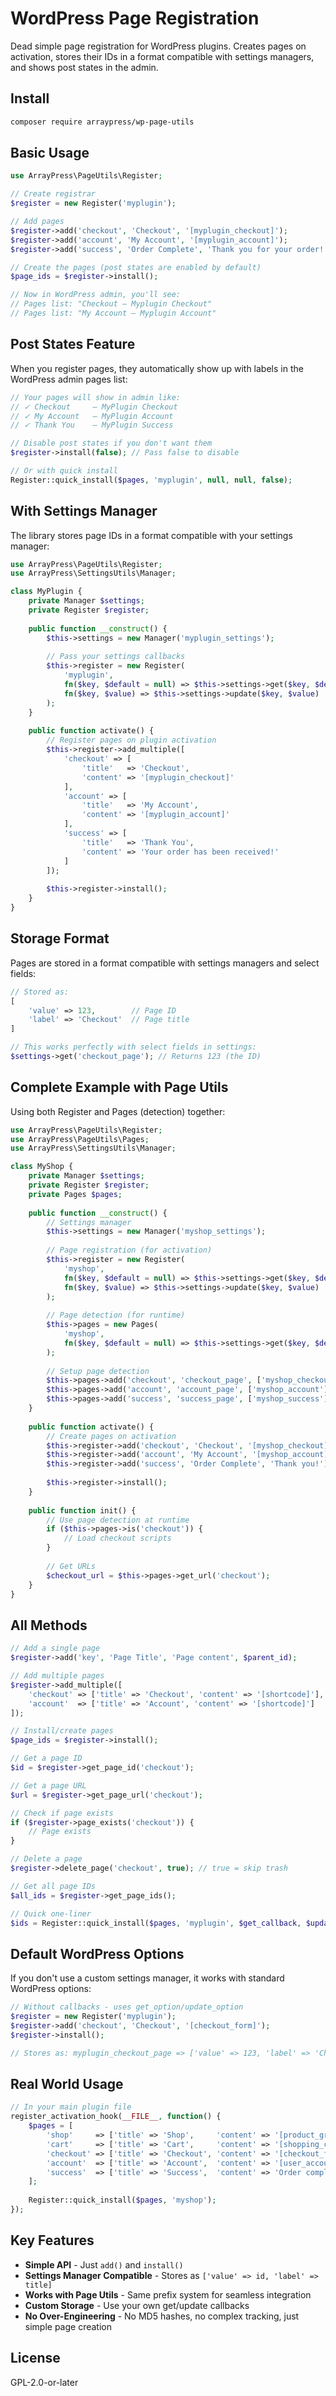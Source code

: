 # WordPress Page Registration

Dead simple page registration for WordPress plugins. Creates pages on activation, stores their IDs in a format compatible with settings managers, and shows post states in the admin.

## Install

```bash
composer require arraypress/wp-page-utils
```

## Basic Usage

```php
use ArrayPress\PageUtils\Register;

// Create registrar
$register = new Register('myplugin');

// Add pages
$register->add('checkout', 'Checkout', '[myplugin_checkout]');
$register->add('account', 'My Account', '[myplugin_account]');
$register->add('success', 'Order Complete', 'Thank you for your order!');

// Create the pages (post states are enabled by default)
$page_ids = $register->install();

// Now in WordPress admin, you'll see:
// Pages list: "Checkout — Myplugin Checkout"
// Pages list: "My Account — Myplugin Account"
```

## Post States Feature

When you register pages, they automatically show up with labels in the WordPress admin pages list:

```php
// Your pages will show in admin like:
// ✓ Checkout     — MyPlugin Checkout
// ✓ My Account   — MyPlugin Account  
// ✓ Thank You    — MyPlugin Success

// Disable post states if you don't want them
$register->install(false); // Pass false to disable

// Or with quick install
Register::quick_install($pages, 'myplugin', null, null, false);
```

## With Settings Manager

The library stores page IDs in a format compatible with your settings manager:

```php
use ArrayPress\PageUtils\Register;
use ArrayPress\SettingsUtils\Manager;

class MyPlugin {
    private Manager $settings;
    private Register $register;
    
    public function __construct() {
        $this->settings = new Manager('myplugin_settings');
        
        // Pass your settings callbacks
        $this->register = new Register(
            'myplugin',
            fn($key, $default = null) => $this->settings->get($key, $default),
            fn($key, $value) => $this->settings->update($key, $value)
        );
    }
    
    public function activate() {
        // Register pages on plugin activation
        $this->register->add_multiple([
            'checkout' => [
                'title'   => 'Checkout',
                'content' => '[myplugin_checkout]'
            ],
            'account' => [
                'title'   => 'My Account', 
                'content' => '[myplugin_account]'
            ],
            'success' => [
                'title'   => 'Thank You',
                'content' => 'Your order has been received!'
            ]
        ]);
        
        $this->register->install();
    }
}
```

## Storage Format

Pages are stored in a format compatible with settings managers and select fields:

```php
// Stored as:
[
    'value' => 123,        // Page ID
    'label' => 'Checkout'  // Page title
]

// This works perfectly with select fields in settings:
$settings->get('checkout_page'); // Returns 123 (the ID)
```

## Complete Example with Page Utils

Using both Register and Pages (detection) together:

```php
use ArrayPress\PageUtils\Register;
use ArrayPress\PageUtils\Pages;
use ArrayPress\SettingsUtils\Manager;

class MyShop {
    private Manager $settings;
    private Register $register;
    private Pages $pages;
    
    public function __construct() {
        // Settings manager
        $this->settings = new Manager('myshop_settings');
        
        // Page registration (for activation)
        $this->register = new Register(
            'myshop',
            fn($key, $default = null) => $this->settings->get($key, $default),
            fn($key, $value) => $this->settings->update($key, $value)
        );
        
        // Page detection (for runtime)
        $this->pages = new Pages(
            'myshop',
            fn($key, $default = null) => $this->settings->get($key, $default)
        );
        
        // Setup page detection
        $this->pages->add('checkout', 'checkout_page', ['myshop_checkout'], [], true);
        $this->pages->add('account', 'account_page', ['myshop_account'], [], true);
        $this->pages->add('success', 'success_page', ['myshop_success'], [], true);
    }
    
    public function activate() {
        // Create pages on activation
        $this->register->add('checkout', 'Checkout', '[myshop_checkout]');
        $this->register->add('account', 'My Account', '[myshop_account]');
        $this->register->add('success', 'Order Complete', 'Thank you!');
        
        $this->register->install();
    }
    
    public function init() {
        // Use page detection at runtime
        if ($this->pages->is('checkout')) {
            // Load checkout scripts
        }
        
        // Get URLs
        $checkout_url = $this->pages->get_url('checkout');
    }
}
```

## All Methods

```php
// Add a single page
$register->add('key', 'Page Title', 'Page content', $parent_id);

// Add multiple pages
$register->add_multiple([
    'checkout' => ['title' => 'Checkout', 'content' => '[shortcode]'],
    'account'  => ['title' => 'Account', 'content' => '[shortcode]']
]);

// Install/create pages
$page_ids = $register->install();

// Get a page ID
$id = $register->get_page_id('checkout');

// Get a page URL
$url = $register->get_page_url('checkout');

// Check if page exists
if ($register->page_exists('checkout')) {
    // Page exists
}

// Delete a page
$register->delete_page('checkout', true); // true = skip trash

// Get all page IDs
$all_ids = $register->get_page_ids();

// Quick one-liner
$ids = Register::quick_install($pages, 'myplugin', $get_callback, $update_callback);
```

## Default WordPress Options

If you don't use a custom settings manager, it works with standard WordPress options:

```php
// Without callbacks - uses get_option/update_option
$register = new Register('myplugin');
$register->add('checkout', 'Checkout', '[checkout_form]');
$register->install();

// Stores as: myplugin_checkout_page => ['value' => 123, 'label' => 'Checkout']
```

## Real World Usage

```php
// In your main plugin file
register_activation_hook(__FILE__, function() {
    $pages = [
        'shop'     => ['title' => 'Shop',     'content' => '[product_grid]'],
        'cart'     => ['title' => 'Cart',     'content' => '[shopping_cart]'],
        'checkout' => ['title' => 'Checkout', 'content' => '[checkout_form]'],
        'account'  => ['title' => 'Account',  'content' => '[user_account]'],
        'success'  => ['title' => 'Success',  'content' => 'Order complete!']
    ];
    
    Register::quick_install($pages, 'myshop');
});
```

## Key Features

- **Simple API** - Just `add()` and `install()`
- **Settings Manager Compatible** - Stores as `['value' => id, 'label' => title]`
- **Works with Page Utils** - Same prefix system for seamless integration
- **Custom Storage** - Use your own get/update callbacks
- **No Over-Engineering** - No MD5 hashes, no complex tracking, just simple page creation

## License

GPL-2.0-or-later